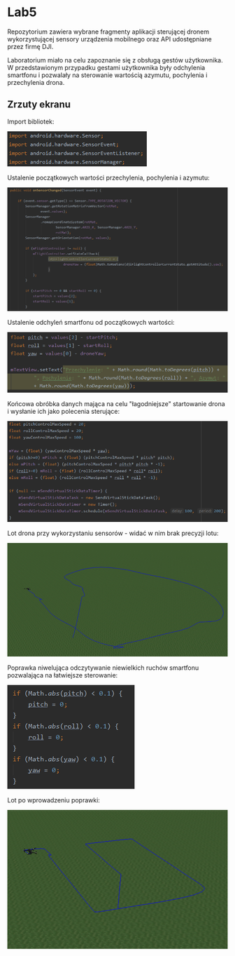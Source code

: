 # Lab5
Repozytorium zawiera wybrane fragmenty aplikacji sterującej dronem wykorzystującej sensory urządzenia mobilnego oraz API udostępniane przez firmę DJI.

Laboratorium miało na celu zapoznanie się z obsługą gestów użytkownika. W przedstawionym przypadku gestami użytkownika były odchylenia smartfonu i pozwalały na sterowanie wartością azymutu, pochylenia i przechylenia drona.


## Zrzuty ekranu

Import bibliotek:

![import](images/import.png)

Ustalenie początkowych wartości przechylenia, pochylenia i azymutu:

![start](images/start.png)

Ustalenie odchyleń smartfonu od początkowych wartości:

![values](images/values.png)

Końcowa obróbka danych mająca na celu "łagodniejsze" startowanie drona i wysłanie ich jako polecenia sterujące:

![send](images/send.png)

Lot drona przy wykorzystaniu sensorów - widać w nim brak precyzji lotu:

![simulator1](images/simulator1.png)

Poprawka niwelująca odczytywanie niewielkich ruchów smartfonu pozwalająca na łatwiejsze sterowanie:

![fix](images/fix.png)

Lot po wprowadzeniu poprawki:

![simulator2](images/simulator2.png)

